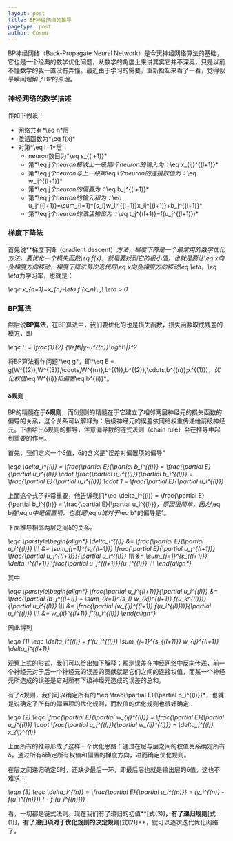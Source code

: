 ```yaml
---
layout: post
title: BP神经网络的推导
pagetype: post
author: Cosmo
---
```


BP神经网络（Back-Propagate Neural Network）是今天神经网络算法的基础，它也是一个经典的数学优化问题，从数学的角度上来讲其实它并不深奥，只是以前不懂数学的我一直没有弄懂。最近由于学习的需要，重新捡起来看了一看，觉得似乎瞬间理解了BP的原理。

<!-- more -->

### 神经网络的数学描述

作如下假设：

- 网络共有*\eq n*层
- 激活函数为*\eq f(x)*
- 对第*\eq l+1*层：
	- neuron数目为*\eq s_{(l+1)}*
	- 第*\eq j*个neuron接收上一级第i个neuron的输入为：*\eq x_{ij}^{(l+1)}*
	- 第*\eq j*个neuron与上一级第*\eq i*个neuron的连接权值为：*\eq w_ij^{(l+1)}*
	- 第*\eq j*个neuron的偏置为：*\eq b_j^{(l+1)}*
	- 第*\eq j*个neuron的输入和为：*\eq u_j^{(l+1)}=\sum_{i=1}^{s_l}w_ij^{(l+1)}x_ij^{(l+1)}+b_j^{(l+1)}*
	- 第*\eq j*个neuron的激活输出为：*\eq t_j^{(l+1)}=f(u_j^{(l+1)})*

### 梯度下降法

首先说**梯度下降（gradient descent）**方法，梯度下降是一个最常用的数学优化方法，要优化一个损失函数*\eq f(x)*，就是要找到它的极小值，也就是要让*\eq x*向负梯度方向移动，梯度下降法每次迭代将*\eq x*向负梯度方向移动*\eq \eta*，*\eq \eta*为学习率，也就是：

*\eqc x_{n+1}=x_{n}-\eta f'(x_n)\ ,\ \eta > 0*

### BP算法

然后说**BP算法**，在BP算法中，我们要优化的也是损失函数，损失函数取成残差的模方，即

*\eqc E = \frac{1}{2} {\left\\\|y-u^{(n)}\right\\\|}^2*

将BP算法看作问题*\eq g*，即*\eq E = g(W^{(2)},W^{(3)},\cdots,W^{(n)},b^{(1)},b^{(2)},\cdots,b^{(n)};x^{(1)})*，优化权值*\eq W^{(i)}*和偏置*\eq b^{(i)}*。

#### δ规则

BP的精髓在于**δ规则**，而δ规则的精髓在于它建立了相邻两层神经元的损失函数的偏导的关系，这个关系可以解释为：后级神经元的误差依网络权重传递给前级神经元。下面给出δ规则的推导，注意偏导数的链式法则（chain rule）会在推导中起到重要的作用。

首先，我们定义一个δ值，δ的含义是“误差对偏置项的偏导”

*\eqc \delta_i^{(l)} = \frac{\partial E}{\partial b_i^{(l)}} = \frac{\partial E}{\partial u_i^{(l)}} \cdot \frac{\partial u_i^{(l)}}{\partial b_i^{(l)}} = \frac{\partial E}{\partial u_i^{(l)}} \cdot 1 = \frac{\partial E}{\partial u_i^{(l)}}*

上面这个式子非常重要，他告诉我们*\eq \delta_i^{(l)} = \frac{\partial E}{\partial b_i^{(l)}} = \frac{\partial E}{\partial u_i^{(l)}}*，原因很简单，因为*\eq b*在*\eq u*中是偏置项，也就是*\eq u*说对于*\eq b*的偏导是1。

下面推导相邻两层之间δ的关系。

*\eqc \parstyle\begin{align\*} 
\delta_i^{(l)} &= \frac{\partial E}{\partial u_i^{(l)}} \\\\\\
&= \sum_{j=1}^{s_{(l+1)}} \frac{\partial E}{\partial u_j^{(l+1)}} \frac{\partial u_j^{(l+1)}}{\partial u_i^{(l)}} \\\\\\
&= \sum_{j=1}^{s_{(l+1)}} \delta_i^{(l+1)} \frac{\partial u_j^{(l+1)}}{u_i^{(l)}} \\\\\\
\end{align\*}*

其中

*\eqc \parstyle\begin{align\*}
\frac{\partial u_j^{(l+1)}}{\partial u_i^{(l)}} &= \frac{\partial (b_j^{(l+1)} + \sum_{k=1}^{s_l} w_{kj}^{(l+1)} f(u_k^{(l)})}{\partial u_i^{(l)}} \\\\\\
&= \frac{\partial (w_{ij}^{(l+1)} f(u_i^{(l)}))}{\partial u_i^{(l)}} \\\\\\
&= w_{ij}^{(l+1)} f'(u_i^{(l)}) 
\end{align\*}*

因此得到

*\eqn (1)* *\eqc \delta_i^{(l)} = f'(u_i^{(l)}) \sum_{j=1}^{s_{(l+1)}} w_{ij}^{(l+1)} \delta_j^{(l+1)}*

观察上式的形式，我们可以给出如下解释：预测误差在神经网络中反向传递，前一个神经元对于后一个神经元的误差的贡献就是它们之间的连接权值，而某一个神经元所造成的误差是它对所有下级神经元造成的误差的总和。

有了δ规则，我们可以确定所有的*\eq \frac{\partial E}{\partial b_i^{(l)}}*，也就是说确定了所有的偏置项的优化规则，而权值的优化规则也很好确定：

*\eqn (2)* *\eqc \frac{\partial E}{\partial w_{ij}^{(l)}} = \frac{\partial E}{\partial u_j^{(l)}} \cdot \frac{\partial u_j^{(l)}}{\partial w_{ij}^{(l)}} = \delta_j^{(l)} x_{ij}^{(l)}*

上面所有的推导形成了这样一个优化思路：通过在层与层之间的权值关系确定所有δ，通过所有δ确定所有权值和偏置的梯度方向，进而确定优化规则。

在层之间递归确定δ时，还缺少最后一环，即最后层也就是输出层的δ值，这也不难求：

*\eqn (3)* *\eqc \delta_i^{(n)} = \frac{\partial E}{\partial u_i^{(n)}} = (y_i^{(n)} - f(u_i^{(n)})) ( - f'(u_i^{(n)}))*

看，一切都是链式法则。现在我们有了递归的初值**[式(3)]**，有了递归规则**[式(1)]**，有了递归项对于优化规则的决定规则**[式(2)]**，就可以逐次迭代优化网络了。